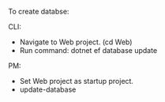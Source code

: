 To create databse:

CLI:
  - Navigate to Web project. (cd Web) 
  - Run command: dotnet ef database update 
  
PM:
  - Set Web project as startup project.
  - update-database 
